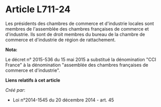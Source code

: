 # Article L711-24

Les présidents des chambres de commerce et d'industrie locales sont membres de l'assemblée des chambres françaises de
commerce et d'industrie. Ils sont de droit membres du bureau de la chambre de commerce et d'industrie de région de
rattachement.

**Nota:**

Le décret n° 2015-536 du 15 mai 2015 a substitué la dénomination "CCI France" à la dénomination "assemblée des chambres
françaises de commerce et d'industrie".

**Liens relatifs à cet article**

_Créé par_:

  - Loi n°2014-1545 du 20 décembre 2014 - art. 45

